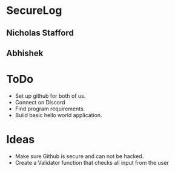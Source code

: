 # SecureLog
## Nicholas Stafford
## Abhishek



# ToDo
- Set up github for both of us.
- Connect on Discord
- Find program requirements.
- Build basic hello world application. 

# Ideas
- Make sure Github is secure and can not be hacked.
- Create a Validator function that checks all input from the user
